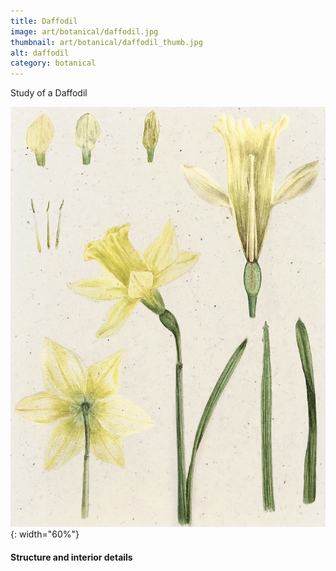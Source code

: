 ```yaml
---
title: Daffodil
image: art/botanical/daffodil.jpg
thumbnail: art/botanical/daffodil_thumb.jpg
alt: daffodil
category: botanical
---
```


Study of a Daffodil

![daffodil](./assets/img/art/botanical/daffodil_structure.jpg){: width="60%"}

#### Structure and interior details
